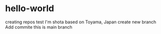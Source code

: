 # hello-world
creating repos test
I'm shota based on Toyama, Japan
create new branch
Add commite
this is main branch